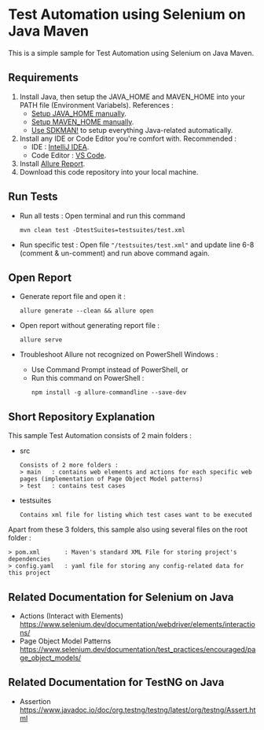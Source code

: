 # Test Automation using Selenium on Java Maven
This is a simple sample for Test Automation using Selenium on Java Maven.

## Requirements 

1. Install Java, then setup the JAVA_HOME and MAVEN_HOME into your PATH file (Environment Variabels).
   References :
   - [Setup JAVA_HOME manually](https://medium.com/@zorozeri/setting-up-java-home-5abae0118bfe).
   - [Setup MAVEN_HOME manually](https://medium.com/@zorozeri/install-maven-by-setting-up-maven-home-abb4d158fcc6).
   - [Use SDKMAN!](https://medium.com/@zorozeri/manage-java-version-using-sdkman-including-maven-gradle-scala-kotlin-and-many-more-82532be9437e) to setup everything Java-related automatically.
2. Install any IDE or Code Editor you're comfort with.
   Recommended :
   - IDE : [IntelliJ IDEA](https://www.jetbrains.com/idea/download).
   - Code Editor : [VS Code](https://code.visualstudio.com/).
3. Install [Allure Report](https://allurereport.org/docs/install/). 
4. Download this code repository into your local machine.

## Run Tests 
* Run all tests : Open terminal and run this command
   ```
   mvn clean test -DtestSuites=testsuites/test.xml
   ```

* Run specific test : Open file `"/testsuites/test.xml"` and update line 6-8 (comment & un-comment) and run above command again.

## Open Report
*  Generate report file and open it :

   ```
   allure generate --clean && allure open
   ```
*  Open report without generating report file : 

   ```
   allure serve
   ```
*  Troubleshoot Allure not recognized on PowerShell Windows :
   - Use Command Prompt instead of PowerShell, or
   - Run this command on PowerShell : 
     ```
     npm install -g allure-commandline --save-dev
     ```
   
## Short Repository Explanation

This sample Test Automation consists of 2 main folders : 

* src
   ```
   Consists of 2 more folders :
   > main   : contains web elements and actions for each specific web pages (implementation of Page Object Model patterns)
   > test   : contains test cases
   ```
* testsuites
   ```
   Contains xml file for listing which test cases want to be executed
   ```

Apart from these 3 folders, this sample also using several files on the root folder :
   ```
   > pom.xml       : Maven's standard XML File for storing project's dependencies
   > config.yaml   : yaml file for storing any config-related data for this project
   ```

## Related Documentation for Selenium on Java
- Actions (Interact with Elements)
  https://www.selenium.dev/documentation/webdriver/elements/interactions/
- Page Object Model Patterns
  https://www.selenium.dev/documentation/test_practices/encouraged/page_object_models/

## Related Documentation for TestNG on Java
- Assertion
  https://www.javadoc.io/doc/org.testng/testng/latest/org/testng/Assert.html
